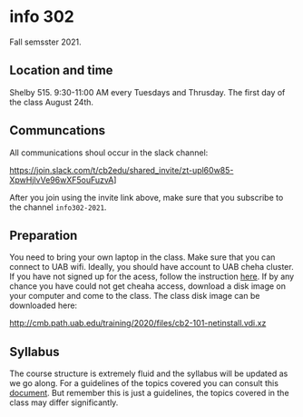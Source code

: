 # info 302

Fall semsster 2021.

## Location and time
Shelby 515. 9:30-11:00 AM every Tuesdays and Thrusday. The first day of the class August 24th.

## Communcations
All communications shoul occur in the slack channel:

https://join.slack.com/t/cb2edu/shared_invite/zt-upl60w85-XpwHjlvVe96wXF5ouFuzvA]

After you join using the invite link above, make sure that you subscribe to the channel `info302-2021`.

## Preparation

You need to bring your own laptop in the class. Make sure that you can connect to UAB wifi. Ideally, you should have account to UAB cheha cluster. If you have not signed up for the acess, follow the instruction [here](https://docs.uabgrid.uab.edu/wiki/cheaha). If by any chance you have could not get cheaha access, download a disk image on your computer and come to the class. The class disk image can be downloaded here:

http://cmb.path.uab.edu/training/2020/files/cb2-101-netinstall.vdi.xz

## Syllabus
The course structure is extremely fluid and the syllabus will be updated as we go along. For a guidelines of the topics covered you can consult this [document](https://github.com/cb2edu/info302/raw/2021/INFO%20302-%20Syllabus.docx). But remember this is just a guidelines, the topics covered in the class may differ significantly. 

